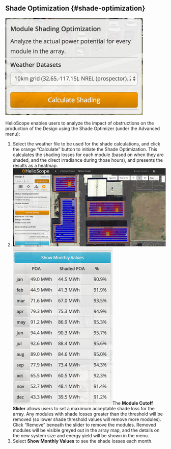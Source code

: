 ## Shade Optimization {#shade-optimization}

![Screenshots/4.5%20AShade%20Weather.png](../assets/screenshots4520ashade20weather.png)

HelioScope enables users to analyze the impact of obstructions on the production of the Design using the Shade Optimizer (under the Advanced menu):

1.  Select the weather file to be used for the shade calculations, and click the orange “Calculate” button to initiate the Shade Optimization. This calculates the shading losses for each module (based on when they are shaded, and the direct irradiance during those hours), and presents the results as a heatmap.
2.  ![Screenshots/4.51%20AShade%20Slider.png](../assets/screenshots45120ashade20slider.png)![Screenshots/4.52%20Show%20Monthly%20Values.png](../assets/screenshots45220show20monthly2.png)The **Module Cutoff Slider** allows users to set a maximum acceptable shade loss for the array. Any modules with shade losses greater than the threshold will be removed (so lower shade threshold values will remove more modules). Click “Remove” beneath the slider to remove the modules. Removed modules will be visible greyed out in the array map, and the details on the new system size and energy yield will be shown in the menu.
3.  Select **Show Monthly Values** to see the shade losses each month.